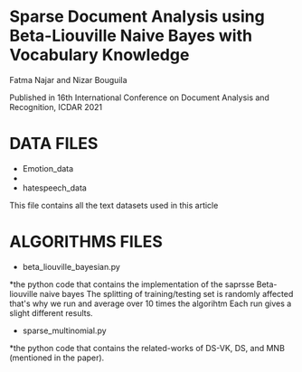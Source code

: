 # Sparse Document Analysis using Beta-Liouville Naive Bayes with Vocabulary Knowledge 

Fatma Najar and Nizar Bouguila  

Published in 16th International Conference on Document Analysis and Recognition, ICDAR 2021


DATA FILES
============================================================
- Emotion_data
- 
- hatespeech_data

This file contains all the text datasets used in this article


ALGORITHMS FILES
===========================================================
- beta_liouville_bayesian.py

*the python code that contains the implementation of the saprsse Beta-liouville naive bayes
The splitting of training/testing set is randomly affected that's why we run and average over 10 times the algorihtm 
Each run gives a slight different results.

- sparse_multinomial.py

*the python code that contains the related-works of DS-VK, DS, and MNB (mentioned in the paper).

